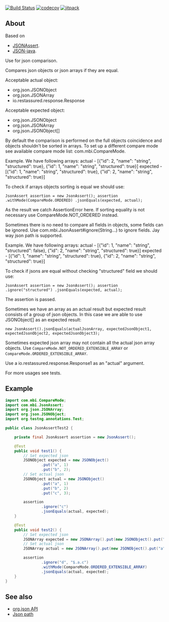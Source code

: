[![Build Status](https://travis-ci.org/mbi88/json-assert.svg?branch=master)](https://travis-ci.org/mbi88/json-assert)
[![codecov](https://codecov.io/gh/mbi88/json-assert/branch/master/graph/badge.svg)](https://codecov.io/gh/mbi88/json-assert)
[![jitpack](https://jitpack.io/v/mbi88/json-assert.svg)](https://jitpack.io/#mbi88/json-assert)


## About
Based on
 - <a href="https://github.com/skyscreamer/JSONassert">JSONAssert</a>.
 - <a href="https://github.com/stleary/JSON-java">JSON-java</a>.

 Use for json comparison.
 <p>
 Compares json objects or json arrays if they are equal.
 <p>
 
 Acceptable actual object:
 - org.json.JSONObject
 - org.json.JSONArray
 - io.restassured.response.Response
 <p>
 
 Acceptable expected object:
 - org.json.JSONObject
 - org.json.JSONArray
 - org.json.JSONObject[]
 <p>
 
 By default the comparison is performed on the full objects coincidence and objects shouldn't be sorted in arrays.
 To set up a different compare mode see available compare mode list: com.mbi.CompareMode.
 
 Example. We have following arrays:
 actual - [{"id": 2, "name": "string", "structured": true}, {"id": 1, "name": "string", "structured": true}]
 expected - [{"id": 1, "name": "string", "structured": true}, {"id": 2, "name": "string", "structured": true}]
 
 To check if arrays objects sorting is equal we should use:
 
 `JsonAssert assertion = new JsonAssert();
  assertion
        .withMode(CompareMode.ORDERED)
        .jsonEquals(expected, actual);`
 
 As the result we catch AssertionError here.
 If sorting equality is not necessary use CompareMode.NOT_ORDERED instead.

 Sometimes there is no need to compare all fields in objects, some fields can be ignored. Use
 com.mbi.JsonAssert#ignore(String...) to ignore fields.
 Jay way json path is supported.
 
 Example. We have following arrays:
 actual - [{"id": 1, "name": "string", "structured": false}, {"id": 2, "name": "string", "structured": true}]
 expected - [{"id": 1, "name": "string", "structured": true}, {"id": 2, "name": "string", "structured": true}]
 
 To check if jsons are equal without checking "structured" field we should use:
 
 `JsonAssert assertion = new JsonAssert();
  assertion
    .ignore("structured")
    .jsonEquals(expected, actual);`
   
 The assertion is passed.
 <p>
 Sometimes we have an array as an actual result but expected result consists of a group of json objects. In this case
 we are able to use JSONObject[] as an expected result:
 
 `new JsonAssert().jsonEquals(actualJsonArray, expectedJsonObject1, expectedJsonObject2, expectedJsonObject3);`
 <p>
 
 Sometimes expected json array may not contain all the actual json array objects.
 Use `CompareMode.NOT_ORDERED_EXTENSIBLE_ARRAY` or `CompareMode.ORDERED_EXTENSIBLE_ARRAY`.
 
 <p>
 Use a io.restassured.response.Response1 as an "actual" argument.
 <p>
 
 For more usages see tests.
  
## Example

```java
import com.mbi.CompareMode;
import com.mbi.JsonAssert;
import org.json.JSONArray;
import org.json.JSONObject;
import org.testng.annotations.Test;

public class JsonAssertTest2 {

    private final JsonAssert assertion = new JsonAssert();

    @Test
    public void test1() {
        // Set expected json 
        JSONObject expected = new JSONObject()
                .put("a", 1)
                .put("b", 2);
        // Set actual json
        JSONObject actual = new JSONObject()
                .put("a", 1)
                .put("b", 2)
                .put("c", 3);

        assertion
                .ignore("c")
                .jsonEquals(actual, expected);
    }

    @Test
    public void test2() {
        // Set expected json 
        JSONArray expected = new JSONArray().put(new JSONObject().put("a", new JSONObject().put("b", 2).put("c", 3)));
        // Set actual json
        JSONArray actual = new JSONArray().put(new JSONObject().put("a", new JSONObject().put("b", 2)).put("d", 4));

        assertion
                .ignore("d", "$.a.c")
                .withMode(CompareMode.ORDERED_EXTENSIBLE_ARRAY)
                .jsonEquals(actual, expected);
    }
}
```

## See also
- <a href="https://github.com/stleary/JSON-java">org.json API</a>
- <a href="https://github.com/json-path/JsonPath">Json path</a>